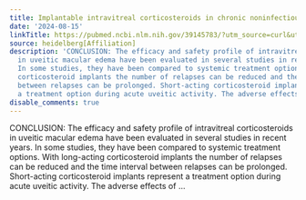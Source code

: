 ```yaml
---
title: Implantable intravitreal corticosteroids in chronic noninfectious uveitis
date: '2024-08-15'
linkTitle: https://pubmed.ncbi.nlm.nih.gov/39145783/?utm_source=curl&utm_medium=rss&utm_campaign=pubmed-2&utm_content=1FakS-2QOkCT8HsMOQP1bCRQ4YzyumYOmxmF0moLsQ3dFB1E9V&fc=20220326224207&ff=20240815181506&v=2.18.0.post9+e462414
source: heidelberg[Affiliation]
description: 'CONCLUSION: The efficacy and safety profile of intravitreal corticosteroids
  in uveitic macular edema have been evaluated in several studies in recent years.
  In some studies, they have been compared to systemic treatment options. With long-acting
  corticosteroid implants the number of relapses can be reduced and the time interval
  between relapses can be prolonged. Short-acting corticosteroid implants represent
  a treatment option during acute uveitic activity. The adverse effects of ...'
disable_comments: true
---
```

CONCLUSION: The efficacy and safety profile of intravitreal corticosteroids in uveitic macular edema have been evaluated in several studies in recent years. In some studies, they have been compared to systemic treatment options. With long-acting corticosteroid implants the number of relapses can be reduced and the time interval between relapses can be prolonged. Short-acting corticosteroid implants represent a treatment option during acute uveitic activity. The adverse effects of ...